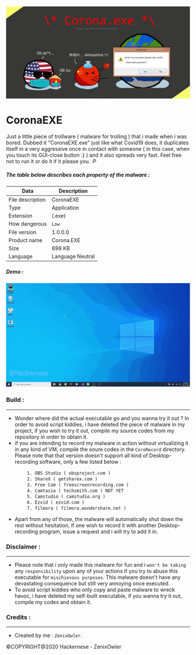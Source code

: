 ![Test Image 1](/preview.jpg)
# CoronaEXE

 Just a little piece of trollware ( malware for trolling ) that i made when i was bored. Dubbed it "CoronaEXE.exe" just like what Covid19 does, it duplicates itself in a very aggressive once in contact with someone ( in this case, when you touch its GUI-close button :} ) and it also spreads very fast. Feel free not to run it or do it if it please you. :P
##### The table below describes each property of the malware :
| Data | Description |
| ------------- | ------------- |
| File description |CoronaEXE|
| Type | Application|
| Extension | (.exe) |
| How dangerous | `Low` |
| File version |1.0.0.0|
| Product name |Corona.EXE|
| Size | 898 KB|
| Language |Language Neutral|

##### Demo :
 ![Test Image 1](/corogif.gif)
### Build :
---
- Wonder where did the actual executable go and you wanna try it out ? In order to avoid script kiddies, i have deleted the piece of malware in my project, if you wish to try it out, compile my source codes from my repository in order to obtain it.
- if you are intending to record my malware in action without virtualizing it in any kind of VM, compile the soure codes in the `CoroRecord` directory. Please note that that version doesn't support all kind of Desktop-recording software, only a few listed below :
```
        1. OBS Studio ( obsproject.com )
        2. ShareX ( getsharex.com )
        3. Free Cam ( freescreenrecording.com )
        4. Camtasia ( techsmith.com ) NOT YET
        5. Camstudio ( camstudio.org )
        6. Ezvid ( ezvid.com )
        7. filmora ( filmora.wondershare.net )
```
- Apart from any of those, the malware will automatically shut down the rest without hesitation, if one wish to record it with another Desktop-recording program, issue a request and i will try to add it in.
### Disclaimer :
---
- Please note that i only made this malware for fun and i `won't be taking` any `responsibility` upon any of your actions if you try to abuse this executable for `mischievous purposes`. This malware doesn't have any devastating consequence but still very annoying once executed.
- To avoid script kiddies who only copy and paste malware to wreck havoc, i have deleted my self-built executable, if you wanna try it out, compile my codes and obtain it.


### Credits :
---
- Created by me : `ZenixOwler`. 



©COPYRIGHT@2020 Hackernese - ZenixOwler
